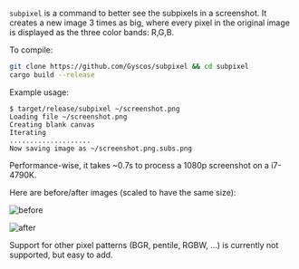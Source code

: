 `subpixel` is a command to better see the subpixels in a screenshot. It creates a new image 3 times as big, where every pixel in the original image is displayed as the three color bands: R,G,B.

To compile:

```bash
git clone https://github.com/Gyscos/subpixel && cd subpixel
cargo build --release
```

Example usage:
```
$ target/release/subpixel ~/screenshot.png
Loading file ~/screenshot.png
Creating blank canvas
Iterating
....................
Now saving image as ~/screenshot.png.subs.png
```

Performance-wise, it takes ~0.7s to process a 1080p screenshot on a i7-4790K.

Here are before/after images (scaled to have the same size):

![before](https://raw.github.com/Gyscos/subpixel/master/doc/before.png)

![after](https://raw.github.com/Gyscos/subpixel/master/doc/after.png)


Support for other pixel patterns (BGR, pentile, RGBW, ...) is currently not supported, but easy to add.
